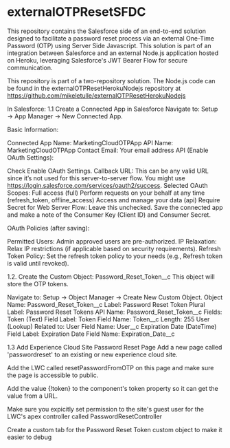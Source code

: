 # externalOTPResetSFDC
 
This repository contains the Salesforce side of an end-to-end solution designed to facilitate a password reset process via an external One-Time Password (OTP) using Server Side Javascript. This solution is part of an integration between Salesforce and an external Node.js application hosted on Heroku, leveraging Salesforce's JWT Bearer Flow for secure communication.

This repository is part of a two-repository solution. The Node.js code can be found in the externalOTPResetHerokuNodejs repository at https://github.com/mikeletulle/externalOTPResetHerokuNodejs

In Salesforce: 
1.1 Create a Connected App in Salesforce
Navigate to: Setup → App Manager → New Connected App.

Basic Information:

Connected App Name: MarketingCloudOTPApp
API Name: MarketingCloudOTPApp
Contact Email: Your email address
API (Enable OAuth Settings):

Check Enable OAuth Settings.
Callback URL: This can be any valid URL since it’s not used for this server-to-server flow. You might use https://login.salesforce.com/services/oauth2/success.
Selected OAuth Scopes:
Full access (full)
Perform requests on your behalf at any time (refresh_token, offline_access)
Access and manage your data (api)
Require Secret for Web Server Flow: Leave this unchecked.
Save the connected app and make a note of the Consumer Key (Client ID) and Consumer Secret.

OAuth Policies (after saving):

Permitted Users: Admin approved users are pre-authorized.
IP Relaxation: Relax IP restrictions (if applicable based on security requirements).
Refresh Token Policy: Set the refresh token policy to your needs (e.g., Refresh token is valid until revoked).


1.2. Create the Custom Object: Password_Reset_Token__c
This object will store the OTP tokens.

Navigate to: Setup → Object Manager → Create New Custom Object.
Object Name: Password_Reset_Token__c
Label: Password Reset Token
Plural Label: Password Reset Tokens
API Name: Password_Reset_Token__c
Fields:
Token (Text)
Field Label: Token
Field Name: Token__c
Length: 255
User (Lookup)
Related to: User
Field Name: User__c
Expiration Date (DateTime)
Field Label: Expiration Date
Field Name: Expiration_Date__c

1.3 Add Experience Cloud Site Password Reset Page
Add a new page called 'passwordreset' to an existing or new experience cloud site. 

Add the LWC called resetPasswordFromOTP on this page and make sure the page is accessible to public.

Add the value {!token} to the component's token property so it can get the value from a URL.

Make sure you expicitly set permission to the site's guest user for the LWC's apex controller called PasswordResetController

Create a custom tab for the Password Reset Token custom object to make it easier to debug
